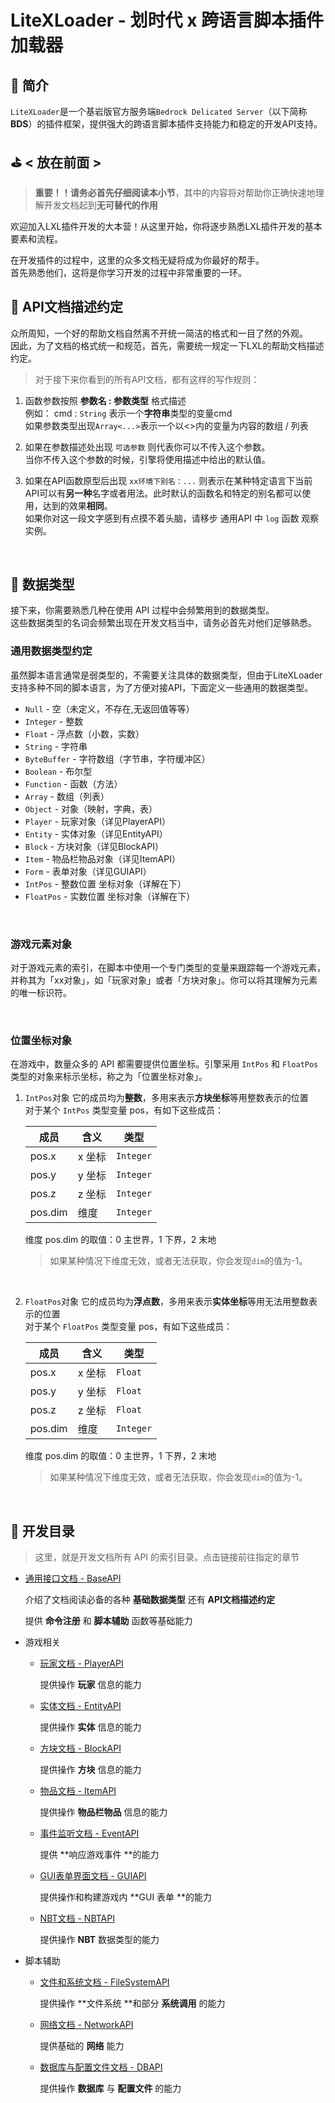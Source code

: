 # LiteXLoader - 划时代 x 跨语言脚本插件加载器

## 🎨 简介
`LiteXLoader`是一个基岩版官方服务端`Bedrock Delicated Server`（以下简称**BDS**）的插件框架，提供强大的跨语言脚本插件支持能力和稳定的开发API支持。  

## ⛳  < 放在前面 >

> **重要！！请务必首先仔细阅读本小节**，其中的内容将对帮助你正确快速地理解开发文档起到**无可替代的作用**

欢迎加入LXL插件开发的大本营！从这里开始，你将逐步熟悉LXL插件开发的基本要素和流程。  

在开发插件的过程中，这里的众多文档无疑将成为你最好的帮手。  
首先熟悉他们，这将是你学习开发的过程中非常重要的一环。

## 📌 API文档描述约定

众所周知，一个好的帮助文档自然离不开统一简洁的格式和一目了然的外观。  
因此，为了文档的格式统一和规范，首先，需要统一规定一下LXL的帮助文档描述约定。

> 对于接下来你看到的所有API文档，都有这样的写作规则：

1. 函数参数按照 **参数名 : 参数类型** 格式描述  
   例如： cmd : `String` 表示一个**字符串**类型的变量cmd  
   如果参数类型出现`Array<...>`表示一个以<>内的变量为内容的数组 / 列表  

   

2. 如果在参数描述处出现 `可选参数` 则代表你可以不传入这个参数。  
   当你不传入这个参数的时候，引擎将使用描述中给出的默认值。

   

3. 如果在API函数原型后出现 `xx环境下别名：...` 则表示在某种特定语言下当前API可以有**另一种**名字或者用法。此时默认的函数名和特定的别名都可以使用，达到的效果**相同**。  
   如果你对这一段文字感到有点摸不着头脑，请移步 通用API 中 `log` 函数 观察实例。

<br>

## 💊 数据类型

接下来，你需要熟悉几种在使用 API 过程中会频繁用到的数据类型。  
这些数据类型的名词会频繁出现在开发文档当中，请务必首先对他们足够熟悉。

### 通用数据类型约定

虽然脚本语言通常是弱类型的，不需要关注具体的数据类型，但由于LiteXLoader支持多种不同的脚本语言，为了方便对接API，下面定义一些通用的数据类型。

- `Null` - 空（未定义，不存在,无返回值等等）
- `Integer` - 整数
- `Float` - 浮点数（小数，实数）
- `String` - 字符串
- `ByteBuffer` - 字符数组（字节串，字符缓冲区）
- `Boolean` - 布尔型
- `Function` - 函数（方法）
- `Array` - 数组（列表）
- `Object` - 对象（映射，字典，表）
- `Player` - 玩家对象（详见PlayerAPI）
- `Entity` - 实体对象（详见EntityAPI）
- `Block` - 方块对象（详见BlockAPI）
- `Item` - 物品栏物品对象（详见ItemAPI）
- `Form` - 表单对象（详见GUIAPI）
- `IntPos` - 整数位置 坐标对象（详解在下）
- `FloatPos` - 实数位置 坐标对象（详解在下）

<br>

### 游戏元素对象

对于游戏元素的索引，在脚本中使用一个专门类型的变量来跟踪每一个游戏元素，并称其为「xx对象」，如「玩家对象」或者「方块对象」。你可以将其理解为元素的唯一标识符。   

<br>

### 位置坐标对象

在游戏中，数量众多的 API 都需要提供位置坐标。引擎采用 `IntPos` 和 `FloatPos` 类型的对象来标示坐标，称之为「位置坐标对象」。  

1. `IntPos`对象
   它的成员均为**整数**，多用来表示**方块坐标**等用整数表示的位置  
   对于某个 `IntPos` 类型变量 pos，有如下这些成员：  

   | 成员    | 含义   | 类型      |
   | ------- | ------ | --------- |
   | pos.x   | x 坐标 | `Integer` |
   | pos.y   | y 坐标 | `Integer` |
   | pos.z   | z 坐标 | `Integer` |
   | pos.dim | 维度   | `Integer` |

   维度 pos.dim 的取值：0 主世界，1 下界，2 末地  

   > 如果某种情况下维度无效，或者无法获取，你会发现`dim`的值为-1。

   <br>

2. `FloatPos`对象
   它的成员均为**浮点数**，多用来表示**实体坐标**等用无法用整数表示的位置  
   对于某个 `FloatPos` 类型变量 pos，有如下这些成员：  

   | 成员    | 含义   | 类型      |
   | ------- | ------ | --------- |
   | pos.x   | x 坐标 | `Float`   |
   | pos.y   | y 坐标 | `Float`   |
   | pos.z   | z 坐标 | `Float`   |
   | pos.dim | 维度   | `Integer` |

   维度 pos.dim 的取值：0 主世界，1 下界，2 末地  

    > 如果某种情况下维度无效，或者无法获取，你会发现`dim`的值为-1。

<br>

## 📕 开发目录

> 这里，就是开发文档所有 API 的索引目录。点击链接前往指定的章节

- [通用接口文档 - BaseAPI](BaseApi.md)

  介绍了文档阅读必备的各种 **基础数据类型** 还有 **API文档描述约定**

  提供 **命令注册** 和 **脚本辅助** 函数等基础能力

  

- 游戏相关

  - [玩家文档 - PlayerAPI](PlayerApi.md)

    提供操作 **玩家** 信息的能力

  - [实体文档 - EntityAPI](EntityApi.md)

    提供操作 **实体** 信息的能力

  - [方块文档 - BlockAPI](BlockApi.md)

    提供操作 **方块** 信息的能力

  - [物品文档 - ItemAPI](ItemApi.md)

    提供操作 **物品栏物品** 信息的能力

  - [事件监听文档 - EventAPI](EventApi.md)

    提供 **响应游戏事件 **的能力

  - [GUI表单界面文档 - GUIAPI](GUIApi.md)

    提供操作和构建游戏内 **GUI 表单 **的能力

  - [NBT文档 - NBTAPI](NBTApi.md)

    提供操作 **NBT** 数据类型的能力
    
    

- 脚本辅助

  - [文件和系统文档 - FileSystemAPI](FileSystemApi.md)

    提供操作 **文件系统 **和部分 **系统调用** 的能力

  - [网络文档 - NetworkAPI](NetworkApi.md)

    提供基础的 **网络** 能力

  - [数据库与配置文件文档 - DBAPI](DBApi.md)

    提供操作 **数据库** 与 **配置文件** 的能力

